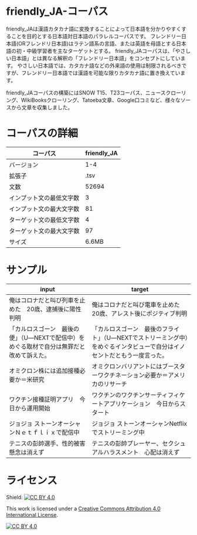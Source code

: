 # friendly_JA-コーパス

friendly_JAは漢語カタカナ語に変換することによって日本語を分かりやすくすることを目的とする日本語対日本語のパラレルコーパスです。
フレンドリー日本語(ORフレンドリ日本語)はラテン語系の言語、または英語を母語とする日本語の初・中級学習者を主なターゲットとする。
friendly_JAコーパスは、「やさしい日本語」とは異なる解釈の「フレンドリー日本語」をコンセプトにしています。
やさしい日本語では、カタカナ語などの外来語の使用は制限されるべきですが、フレンドリー日本語では漢語を可能な限りカタカナ語に置き換えています。

friendly_JAコーパスの構築にはSNOW T15、T23コーパス、ニュースクローリング、WikiBooksクローリング、Tatoeba文章、Google口コミなど、様々なソースから文章を収集しました。

# コーパスの詳細

| コーパス | friendly_JA|
|---|---|
| バージョン  | 1-4  |
| 拡張子  | .tsv  |
| 文数  | 52694  |
| インプット文の最低文字数  | 3  |
| インプット文の最大文字数  | 81  |
| ターゲット文の最低文字数  | 4  |
| ターゲット文の最大文字数  | 97  |
| サイズ  | 6.6MB  |



# サンプル

| input | target|
|---|---|
| 俺はコロナだと叫び列車を止めた　20歳、逮捕後に陽性判明  |  俺はコロナだと叫び電車を止めた　20歳、アレスト後にポジティブ判明 |
|「カルロスゴーン　最後の便」（U―NEXTで配信中）をめぐる取材で自分は無罪だと改めて訴えた。|	「カルロスゴーン　最後のフライト」（U―NEXTでストリーミング中）をめぐるインタビューで自分はイノセントだともう一度言った。|
|オミクロン株には追加接種必要か＝米研究|オミクロンバリアントにはブースターワクチネーション必要か＝アメリカのリサーチ|
|ワクチン接種証明アプリ　今日から運用開始|ワクチンのワクチンサーティフィケートアプリケーション　今日からスタート|
|ジョジョ ストーンオーシャンＮｅｔｆｌｉｘで配信中|ジョジョ ストーンオーシャンNetflixでストリーミング中|
|テニスの彭帥選手、性的被害　懸念は消えず|テニスの彭帥プレーヤー、セクシュアルハラスメント　心配は消えず|



# ライセンス
Shield: [![CC BY 4.0][cc-by-shield]][cc-by]

This work is licensed under a
[Creative Commons Attribution 4.0 International License][cc-by].

[![CC BY 4.0][cc-by-image]][cc-by]

[cc-by]: http://creativecommons.org/licenses/by/4.0/
[cc-by-image]: https://i.creativecommons.org/l/by/4.0/88x31.png
[cc-by-shield]: https://img.shields.io/badge/License-CC%20BY%204.0-lightgrey.svg
